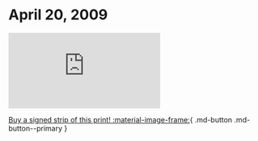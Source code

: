# April 20, 2009

![](https://www.achewood.com/comic.php?date=04202009)

[Buy a signed strip of this print! :material-image-frame:](https://achewood-holiday-pop-up.myshopify.com/products/strip#04202009){ .md-button .md-button--primary }
